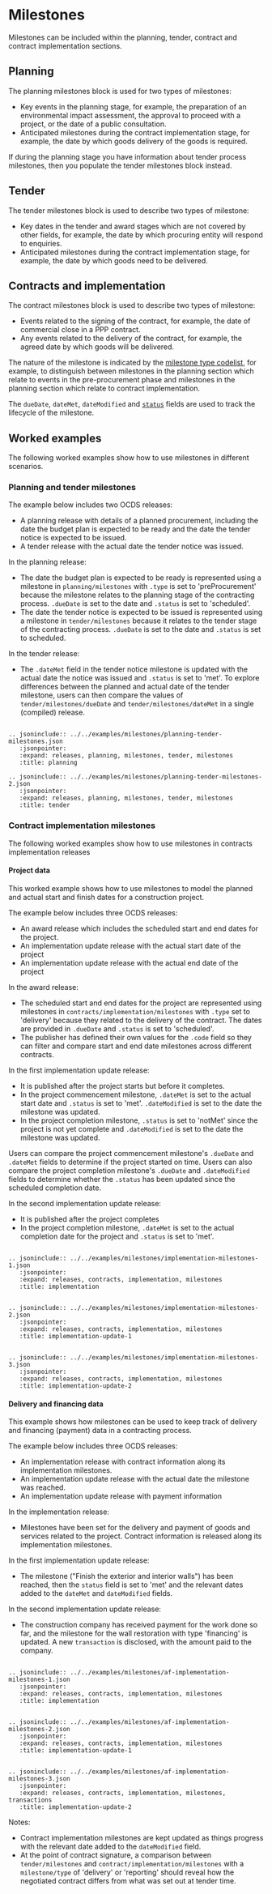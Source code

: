 # Milestones

Milestones can be included within the planning, tender, contract and contract implementation sections. 

## Planning

The planning milestones block is used for two types of milestones:
 * Key events in the planning stage, for example, the preparation of an environmental impact assessment, the approval to proceed with a project, or the date of a public consultation. 
 * Anticipated milestones during the contract implementation stage, for example, the date by which goods delivery of the goods is required.

If during the planning stage you have information about tender process milestones, then you
populate the tender milestones block instead.

## Tender

The tender milestones block is used to describe two types of milestone:
  * Key dates in the tender and award stages which are not covered by other fields, for example, the date by which procuring entity will respond to enquiries.
  * Anticipated milestones during the contract implementation stage, for example, the date by which goods need to be delivered.

## Contracts and implementation

The contract milestones block is used to describe two types of milestone:
  * Events related to the signing of the contract, for example, the date of commercial close in a PPP contract.
  * Any events related to the delivery of the contract, for example, the agreed date by which goods will be delivered.


The nature of the milestone is indicated by the [milestone type codelist](../../../schema/codelists#milestone-type), for example, to distinguish between milestones in the planning section which relate to events in the pre-procurement phase and milestones in the planning section which relate to contract implementation.

The `dueDate`, `dateMet`, `dateModified` and [`status`](../../../schema/codelists/#milestone-status) fields are used to track the lifecycle of the milestone.

## Worked examples

The following worked examples show how to use milestones in different scenarios.

### Planning and tender milestones

The example below includes two OCDS releases:

* A planning release with details of a planned procurement, including the date the budget plan is expected to be ready and the date the tender notice is expected to be issued.
* A tender release with the actual date the tender notice was issued.

In the planning release:

* The date the budget plan is expected to be ready is represented using a milestone in `planning/milestones` with `.type` is set to 'preProcurement' because the milestone relates to the planning stage of the contracting process. `.dueDate` is set to the date and `.status` is set to 'scheduled'.
* The date the tender notice is expected to be issued is represented using a milestone in `tender/milestones` because it relates to the tender stage of the contracting process. `.dueDate` is set to the date and `.status` is set to scheduled.

In the tender release:

* The `.dateMet` field in the tender notice milestone is updated with the actual date the notice was issued and `.status` is set to 'met'.
To explore differences between the planned and actual date of the tender milestone, users can then compare the values of `tender/milestones/dueDate` and `tender/milestones/dateMet` in a single (compiled) release.

```eval_rst

.. jsoninclude:: ../../examples/milestones/planning-tender-milestones.json
   :jsonpointer: 
   :expand: releases, planning, milestones, tender, milestones
   :title: planning

.. jsoninclude:: ../../examples/milestones/planning-tender-milestones-2.json
   :jsonpointer: 
   :expand: releases, planning, milestones, tender, milestones
   :title: tender

```

### Contract implementation milestones

The following worked examples show how to use milestones in contracts implementation releases

#### Project data

This worked example shows how to use milestones to model the planned and actual start and finish dates for a construction project.

The example below includes three OCDS releases:

* An award release which includes the scheduled start and end dates for the project.
* An implementation update release with the actual start date of the project
* An implementation update release with the actual end date of the project

In the award release:

* The scheduled start and end dates for the project are represented using milestones in `contracts/implementation/milestones` with `.type` set to 'delivery' because they related to the delivery of the contract. The dates are provided in `.dueDate` and `.status` is set to 'scheduled'.
* The publisher has defined their own values for the `.code` field so they can filter and compare start and end date milestones across different contracts.

In the first implementation update release:

* It is published after the project starts but before it completes.
* In the project commencement milestone, `.dateMet` is set to the actual start date and `.status` is set to 'met'. `.dateModified` is set to the date the milestone was updated.
* In the project completion milestone, `.status` is set to 'notMet' since the project is not yet complete and `.dateModified` is set to the date the milestone was updated.

Users can compare the project commencement milestone's `.dueDate` and `.dateMet` fields to determine if the project started on time. Users can also compare the project completion milestone's `.dueDate` and `.dateModified` fields to determine whether the `.status` has been updated since the scheduled completion date.

In the second implementation update release:

* It is published after the project completes
* In the project completion milestone, `.dateMet` is set to the actual completion date for the project and `.status` is set to 'met'.

```eval_rst

.. jsoninclude:: ../../examples/milestones/implementation-milestones-1.json
   :jsonpointer: 
   :expand: releases, contracts, implementation, milestones
   :title: implementation

```

```eval_rst

.. jsoninclude:: ../../examples/milestones/implementation-milestones-2.json
   :jsonpointer: 
   :expand: releases, contracts, implementation, milestones
   :title: implementation-update-1

```

```eval_rst

.. jsoninclude:: ../../examples/milestones/implementation-milestones-3.json
   :jsonpointer: 
   :expand: releases, contracts, implementation, milestones
   :title: implementation-update-2

```

#### Delivery and financing data

This example shows how milestones can be used to keep track of delivery and financing (payment) data in a contracting process.

The example below includes three OCDS releases:

* An implementation release with contract information along its implementation milestones.
* An implementation update release with the actual date the milestone was reached.
* An implementation update release with payment information

In the implementation release:

* Milestones have been set for the delivery and payment of goods and services related to the project. Contract information is released along its implementation milestones.

In the first implementation update release:

* The milestone ("Finish the exterior and interior walls") has been reached, then the `status` field is set to 'met' and the relevant dates added to the `dateMet` and `dateModified` fields.

In the second implementation update release:

* The construction company has received payment for the work done so far, and the milestone for the wall restoration with type 'financing' is updated. A new `transaction` is disclosed, with the amount paid to the company.

```eval_rst

.. jsoninclude:: ../../examples/milestones/af-implementation-milestones-1.json
   :jsonpointer: 
   :expand: releases, contracts, implementation, milestones
   :title: implementation

```

```eval_rst

.. jsoninclude:: ../../examples/milestones/af-implementation-milestones-2.json
   :jsonpointer: 
   :expand: releases, contracts, implementation, milestones
   :title: implementation-update-1

```

```eval_rst

.. jsoninclude:: ../../examples/milestones/af-implementation-milestones-3.json
   :jsonpointer: 
   :expand: releases, contracts, implementation, milestones, transactions
   :title: implementation-update-2

```

Notes:

* Contract implementation milestones are kept updated as things progress with the relevant date added to the `dateModified` field.
* At the point of contract signature, a comparison between `tender/milestones` and `contract/implementation/milestones` with a `milestone/type` of 'delivery' or 'reporting' should reveal how the negotiated contract differs from what was set out at tender time.
